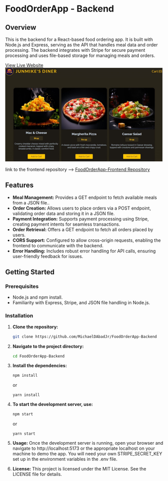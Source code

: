 # FoodOrderApp - Backend

## Overview

This is the backend for a React-based food ordering app. It is built with Node.js and Express, serving as the API that handles meal data and order processing. The backend integrates with Stripe for secure payment processing and uses file-based storage for managing meals and orders.

<a href="https://junmike-food-order.netlify.app/" target="_blank">View Live Website</a>
</br>
<img src="https://raw.githubusercontent.com/MichaelDAbadJr/assets/refs/heads/main/FoodOrder-Cover.jpg" width="500">

link to the frontend repository -->
<a href="https://github.com/MichaelDAbadJr/FoodOrderApp-Frontend/" target="_blank">FoodOrderApp-Frontend Repository</a>

## Features

- **Meal Management:** Provides a GET endpoint to fetch available meals from a JSON file..
- **Order Creation:** Allows users to place orders via a POST endpoint, validating order data and storing it in a JSON file.
- **Payment Integration:** Supports payment processing using Stripe, creating payment intents for seamless transactions.
- **Order Retrieval:** Offers a GET endpoint to fetch all orders placed by users.
- **CORS Support:** Configured to allow cross-origin requests, enabling the frontend to communicate with the backend.
- **Error Handling:** Includes robust error handling for API calls, ensuring user-friendly feedback for issues.

## Getting Started

### Prerequisites

- Node.js and npm install.
- Familiarity with Express, Stripe, and JSON file handling in Node.js.

### Installation

1. **Clone the repository:**

   ```sh
   git clone https://github.com/MichaelDAbadJr/FoodOrderApp-Backend
   ```

2. **Navigate to the project directory:**

   ```sh
   cd FoodOrderApp-Backend
   ```

3. **Install the dependencies:**

   ```sh
   npm install
   ```

   or

   ```
   yarn install
   ```

4. **To start the development server, use:**

   ```sh
   npm start
   ```

   or

   ```
   yarn start
   ```

5. **Usage:**
   Once the development server is running, open your browser and navigate to http://localhost:5173 or the appropriate localhost on your machine to demo the app. You will need your own STRIPE_SECRET_KEY set up in the environment variables in the .env file.

6. **License:**
   This project is licensed under the MIT License. See the LICENSE file for details.
